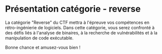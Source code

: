 # Présentation catégorie - reverse

La catégorie "Reverse" du CTF mettra à l'épreuve vos compétences en rétro-ingénierie de logiciels. Dans cette catégorie, vous serez confronté à des défis liés à l'analyse de binaires, à la recherche de vulnérabilités et à la manipulation de code exécutable.

Bonne chance et amusez-vous bien !
